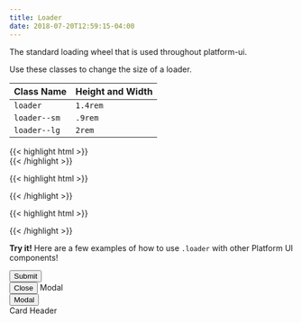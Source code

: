 ```yaml
---
title: Loader
date: 2018-07-20T12:59:15-04:00
---
```


The standard loading wheel that is used throughout platform-ui.

Use these classes to change the size of a loader.

| Class Name   | Height and Width |
| ------------ | ---------------- |
| `loader`     | `1.4rem`         |
| `loader--sm` | `.9rem`          |
| `loader--lg` | `2rem`           |

<div class="mb-6 mt-5">
  <div class="loader"></div>
  <div class="mt-4">
{{< highlight html >}}
<div class="loader"></div>
{{< /highlight >}}
  </div>
</div>
<div class="mb-6">
  <div class="loader loader--sm"></div>
  <div class="mt-4">

{{< highlight html >}}
<div class="loader loader--sm"></div>
{{< /highlight >}}

  </div>
</div>
<div class="mb-4">
  <div class="loader loader--lg"></div>
  <div class="mt-4">

{{< highlight html >}}
<div class="loader loader--lg"></div>
{{< /highlight >}}

  </div>
</div>

<p class="flex flex--align-center flex--wrap mb-2">
    <i class="pi-rocket mr-1 text-negative"></i>
    <strong class="mr-1">Try it!</strong> 
    Here are a few examples of how to use <code class="mx-1">.loader</code> with other Platform UI components!
</p>


<div class="mt-4 mb-4">
  <button class="button button--lg loader-submit">
    Submit
  </button>
</div>
<div class="mb-4">
  <div id="loader-modal" class="modal modal--centered modal--closed" tabindex="-1">
    <div class="modal__inner animated slideInUp faster">
      <div class="modal__header">
        <button class="button modal__close loader-modal-close" data-modal="loader-modal">Close <i class="pi-times"></i></button>
        Modal
      </div>
      <div class="modal__content flex--center-content">
        <div class="loader loader--lg"></div>
      </div>
    </div>
  </div>
  <button class="button background-salmon text-white has-text button--lg modal__open loader-modal" data-modal="loader-modal">Modal</button>
</div>

<div class="block-container blocks laptop-up-4 mb-4">
  <div class="block">
    <div class="card loader-card" style="height: 7rem">
      <div class="card__header">
        <div class="card__group">
          <div class="card__title">Card Header</div>
        </div>
      </div>
      <div class="loader loader--lg"></div>
    </div>
  </div>
</div>